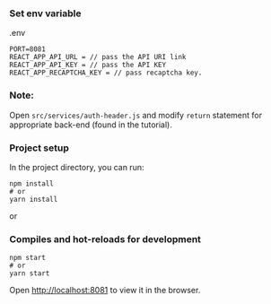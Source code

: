 ### Set env variable
.env
```
PORT=8081
REACT_APP_API_URL = // pass the API URI link
REACT_APP_API_KEY = // pass the API KEY
REACT_APP_RECAPTCHA_KEY = // pass recaptcha key.
```

### Note:
Open `src/services/auth-header.js` and modify `return` statement for appropriate back-end (found in the tutorial).

### Project setup

In the project directory, you can run:

```
npm install
# or
yarn install
```

or

### Compiles and hot-reloads for development

```
npm start
# or
yarn start
```

Open [http://localhost:8081](http://localhost:8081) to view it in the browser.